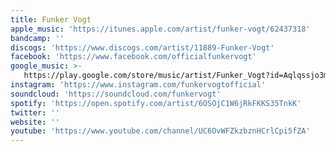 ```yaml
---
title: Funker Vogt
apple_music: 'https://itunes.apple.com/artist/funker-vogt/62437318'
bandcamp: ''
discogs: 'https://www.discogs.com/artist/11889-Funker-Vogt'
facebook: 'https://www.facebook.com/officialfunkervogt'
google_music: >-
   https://play.google.com/store/music/artist/Funker_Vogt?id=Aqlqssjo3mzuyksxa57zijq7njy
instagram: 'https://www.instagram.com/funkervogtofficial'
soundcloud: 'https://soundcloud.com/funkervogt'
spotify: 'https://open.spotify.com/artist/6OSOjC1W6jRkFKKS35TnkK'
twitter: ''
website: ''
youtube: 'https://www.youtube.com/channel/UC6OvWFZkzbznHCrlCpi5fZA'
---
```

